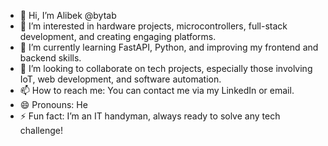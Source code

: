 - 👋 Hi, I’m Alibek @bytab
- 👀 I’m interested in hardware projects, microcontrollers, full-stack development, and creating engaging platforms.
- 🌱 I’m currently learning FastAPI, Python, and improving my frontend and backend skills.
- 💞️ I’m looking to collaborate on tech projects, especially those involving IoT, web development, and software automation.
- 📫 How to reach me: You can contact me via my LinkedIn or email.
- 😄 Pronouns: He
- ⚡ Fun fact: I’m an IT handyman, always ready to solve any tech challenge!


<!---
bytab/bytab is a ✨ special ✨ repository because its `README.md` (this file) appears on your GitHub profile.
You can click the Preview link to take a look at your changes.
--->

